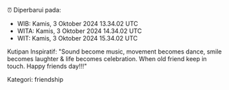 ⏰ Diperbarui pada:
- WIB: Kamis, 3 Oktober 2024 13.34.02 UTC
- WITA: Kamis, 3 Oktober 2024 14.34.02 UTC
- WIT: Kamis, 3 Oktober 2024 15.34.02 UTC

Kutipan Inspiratif:
"Sound become music, movement becomes dance, smile becomes laughter & life becomes celebration. When old friend keep in touch. Happy friends day!!!"


Kategori: friendship

